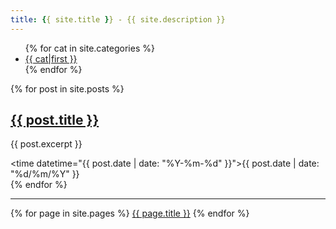 ```yaml
---
title: {{ site.title }} - {{ site.description }}
---
```


<ul>
{% for cat in site.categories %}
    <li>
        <a href="{{ cat.url }}">{{ cat|first }}</a>
    </li>
{% endfor %}
</ul>

{% for post in site.posts %}
    <article>
        <h2>
            <a href="{{ post.url }}">{{ post.title }}</a>
        </h2>
        <p>{{ post.excerpt }}</p>
        <time datetime="{{ post.date | date: "%Y-%m-%d" }}">{{ post.date | date: "%d/%m/%Y" }}</time>
    </article>
{% endfor %}

_________________________________________

{% for page in site.pages %}
    <a href="{{ page.url }}">{{ page.title }}</a>
{% endfor %}

